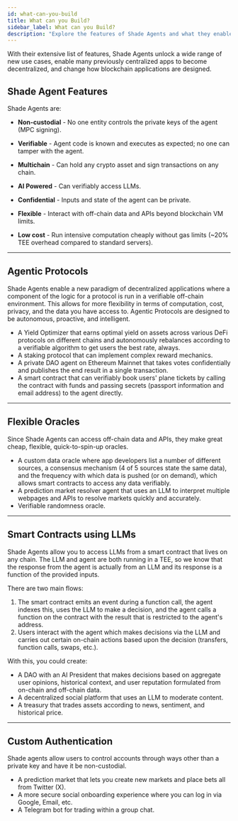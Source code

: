 ```yaml
---
id: what-can-you-build
title: What can you Build?
sidebar_label: What can you Build?
description: "Explore the features of Shade Agents and what they enable you to build, including Agentic Protocols, autonomous yield optimizers, and verifiable oracles."
---
```


With their extensive list of features, Shade Agents unlock a wide range of new use cases, enable many previously centralized apps to become decentralized, and change how blockchain applications are designed. 

## Shade Agent Features

Shade Agents are:
- **Non-custodial** - No one entity controls the private keys of the agent (MPC signing). 

- **Verifiable** - Agent code is known and executes as expected; no one can tamper with the agent.

- **Multichain** - Can hold any crypto asset and sign transactions on any chain.

- **AI Powered** - Can verifiably access LLMs. 

- **Confidential** - Inputs and state of the agent can be private. 

- **Flexible** - Interact with off-chain data and APIs beyond blockchain VM limits.

- **Low cost** - Run intensive computation cheaply without gas limits (~20% TEE overhead compared to standard servers).

---

## Agentic Protocols 

Shade Agents enable a new paradigm of decentralized applications where a component of the logic for a protocol is run in a verifiable off-chain environment. This allows for more flexibility in terms of computation, cost, privacy, and the data you have access to. Agentic Protocols are designed to be autonomous, proactive, and intelligent.

- A Yield Optimizer that earns optimal yield on assets across various DeFi protocols on different chains and autonomously rebalances according to a verifiable algorithm to get users the best rate, always.
- A staking protocol that can implement complex reward mechanics.
- A private DAO agent on Ethereum Mainnet that takes votes confidentially and publishes the end result in a single transaction.
- A smart contract that can verifiably book users' plane tickets by calling the contract with funds and passing secrets (passport information and email address) to the agent directly.

---

## Flexible Oracles 

Since Shade Agents can access off-chain data and APIs, they make great cheap, flexible, quick-to-spin-up oracles.

- A custom data oracle where app developers list a number of different sources, a consensus mechanism (4 of 5 sources state the same data), and the frequency with which data is pushed (or on demand), which allows smart contracts to access any data verifiably.
- A prediction market resolver agent that uses an LLM to interpret multiple webpages and APIs to resolve markets quickly and accurately.
- Verifiable randomness oracle.

---

## Smart Contracts using LLMs

Shade Agents allow you to access LLMs from a smart contract that lives on any chain. The LLM and agent are both running in a TEE, so we know that the response from the agent is actually from an LLM and its response is a function of the provided inputs.

There are two main flows:

1) The smart contract emits an event during a function call, the agent indexes this, uses the LLM to make a decision, and the agent calls a function on the contract with the result that is restricted to the agent's address.
2) Users interact with the agent which makes decisions via the LLM and carries out certain on-chain actions based upon the decision (transfers, function calls, swaps, etc.).

With this, you could create:
- A DAO with an AI President that makes decisions based on aggregate user opinions, historical context, and user reputation formulated from on-chain and off-chain data.
- A decentralized social platform that uses an LLM to moderate content.
- A treasury that trades assets according to news, sentiment, and historical price.

---

## Custom Authentication 

Shade agents allow users to control accounts through ways other than a private key and have it be non-custodial. 

- A prediction market that lets you create new markets and place bets all from Twitter (X).
- A more secure social onboarding experience where you can log in via Google, Email, etc. 
- A Telegram bot for trading within a group chat.
